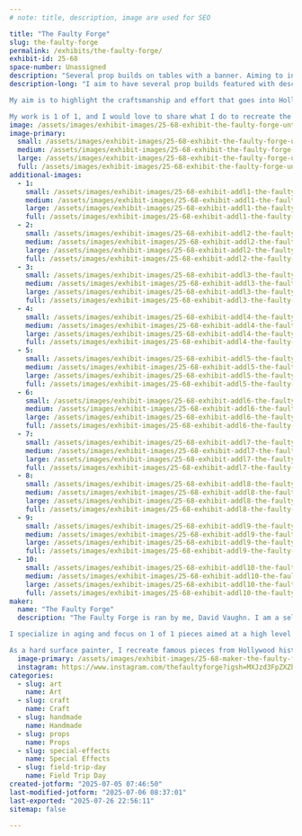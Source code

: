 ```yaml
---
# note: title, description, image are used for SEO

title: "The Faulty Forge"
slug: the-faulty-forge
permalink: /exhibits/the-faulty-forge/
exhibit-id: 25-68
space-number: Unassigned
description: "Several prop builds on tables with a banner. Aiming to inform the audience about my process."
description-long: "I aim to have several prop builds featured with descriptions of each and how the process went for each. I specialize in hard surface painting, so my setup will aim to highlight this. I will have a 3 foot pit droid that matches the one from the phantom menace, a blaster from alien romulus, various Indiana Jones props and some from Jaws. Others may come as well.

My aim is to highlight the craftsmanship and effort that goes into Hollywood level hard surface painting, as effects studios do it.

My work is 1 of 1, and I would love to share what I do to recreate the natural aging process that nature provides objects you see in reality."
image: /assets/images/exhibit-images/25-68-exhibit-the-faulty-forge-untitled-3874-large.png
image-primary: 
  small: /assets/images/exhibit-images/25-68-exhibit-the-faulty-forge-untitled-3874-small.png
  medium: /assets/images/exhibit-images/25-68-exhibit-the-faulty-forge-untitled-3874-medium.png
  large: /assets/images/exhibit-images/25-68-exhibit-the-faulty-forge-untitled-3874-large.png
  full: /assets/images/exhibit-images/25-68-exhibit-the-faulty-forge-untitled-3874-full.png
additional-images: 
  - 1:
    small: /assets/images/exhibit-images/25-68-exhibit-addl1-the-faulty-forge-img-8142-small.jpeg
    medium: /assets/images/exhibit-images/25-68-exhibit-addl1-the-faulty-forge-img-8142-medium.jpeg
    large: /assets/images/exhibit-images/25-68-exhibit-addl1-the-faulty-forge-img-8142-large.jpeg
    full: /assets/images/exhibit-images/25-68-exhibit-addl1-the-faulty-forge-img-8142-full.jpeg
  - 2:
    small: /assets/images/exhibit-images/25-68-exhibit-addl2-the-faulty-forge-img-8029-526-small.jpeg
    medium: /assets/images/exhibit-images/25-68-exhibit-addl2-the-faulty-forge-img-8029-526-medium.jpeg
    large: /assets/images/exhibit-images/25-68-exhibit-addl2-the-faulty-forge-img-8029-526-large.jpeg
    full: /assets/images/exhibit-images/25-68-exhibit-addl2-the-faulty-forge-img-8029-526-full.jpeg
  - 3:
    small: /assets/images/exhibit-images/25-68-exhibit-addl3-the-faulty-forge-img-7943-small.jpeg
    medium: /assets/images/exhibit-images/25-68-exhibit-addl3-the-faulty-forge-img-7943-medium.jpeg
    large: /assets/images/exhibit-images/25-68-exhibit-addl3-the-faulty-forge-img-7943-large.jpeg
    full: /assets/images/exhibit-images/25-68-exhibit-addl3-the-faulty-forge-img-7943-full.jpeg
  - 4:
    small: /assets/images/exhibit-images/25-68-exhibit-addl4-the-faulty-forge-img-8107-8093-small.jpeg
    medium: /assets/images/exhibit-images/25-68-exhibit-addl4-the-faulty-forge-img-8107-8093-medium.jpeg
    large: /assets/images/exhibit-images/25-68-exhibit-addl4-the-faulty-forge-img-8107-8093-large.jpeg
    full: /assets/images/exhibit-images/25-68-exhibit-addl4-the-faulty-forge-img-8107-8093-full.jpeg
  - 5:
    small: /assets/images/exhibit-images/25-68-exhibit-addl5-the-faulty-forge-img-7888-4044-small.jpeg
    medium: /assets/images/exhibit-images/25-68-exhibit-addl5-the-faulty-forge-img-7888-4044-medium.jpeg
    large: /assets/images/exhibit-images/25-68-exhibit-addl5-the-faulty-forge-img-7888-4044-large.jpeg
    full: /assets/images/exhibit-images/25-68-exhibit-addl5-the-faulty-forge-img-7888-4044-full.jpeg
  - 6:
    small: /assets/images/exhibit-images/25-68-exhibit-addl6-the-faulty-forge-img-7741-83-small.jpeg
    medium: /assets/images/exhibit-images/25-68-exhibit-addl6-the-faulty-forge-img-7741-83-medium.jpeg
    large: /assets/images/exhibit-images/25-68-exhibit-addl6-the-faulty-forge-img-7741-83-large.jpeg
    full: /assets/images/exhibit-images/25-68-exhibit-addl6-the-faulty-forge-img-7741-83-full.jpeg
  - 7:
    small: /assets/images/exhibit-images/25-68-exhibit-addl7-the-faulty-forge-img-7740-352-small.jpeg
    medium: /assets/images/exhibit-images/25-68-exhibit-addl7-the-faulty-forge-img-7740-352-medium.jpeg
    large: /assets/images/exhibit-images/25-68-exhibit-addl7-the-faulty-forge-img-7740-352-large.jpeg
    full: /assets/images/exhibit-images/25-68-exhibit-addl7-the-faulty-forge-img-7740-352-full.jpeg
  - 8:
    small: /assets/images/exhibit-images/25-68-exhibit-addl8-the-faulty-forge-img-4587-small.jpeg
    medium: /assets/images/exhibit-images/25-68-exhibit-addl8-the-faulty-forge-img-4587-medium.jpeg
    large: /assets/images/exhibit-images/25-68-exhibit-addl8-the-faulty-forge-img-4587-large.jpeg
    full: /assets/images/exhibit-images/25-68-exhibit-addl8-the-faulty-forge-img-4587-full.jpeg
  - 9:
    small: /assets/images/exhibit-images/25-68-exhibit-addl9-the-faulty-forge-8256905231683728103-small.jpeg
    medium: /assets/images/exhibit-images/25-68-exhibit-addl9-the-faulty-forge-8256905231683728103-medium.jpeg
    large: /assets/images/exhibit-images/25-68-exhibit-addl9-the-faulty-forge-8256905231683728103-large.jpeg
    full: /assets/images/exhibit-images/25-68-exhibit-addl9-the-faulty-forge-8256905231683728103-full.jpeg
  - 10:
    small: /assets/images/exhibit-images/25-68-exhibit-addl10-the-faulty-forge-img-8497-small.jpeg
    medium: /assets/images/exhibit-images/25-68-exhibit-addl10-the-faulty-forge-img-8497-medium.jpeg
    large: /assets/images/exhibit-images/25-68-exhibit-addl10-the-faulty-forge-img-8497-large.jpeg
    full: /assets/images/exhibit-images/25-68-exhibit-addl10-the-faulty-forge-img-8497-full.jpeg
maker: 
  name: "The Faulty Forge"
  description: "The Faulty Forge is ran by me, David Vaughn. I am a self taught artist through the Stan Winston Studio School. I specialize in high quality prop replica making and hard surface painting. I aim to make museum quality pieces. I’ve made helmets, droids, swords, busts, weapons, costumes and more. 

I specialize in aging and focus on 1 of 1 pieces aimed at a high level of attention to detail.

As a hard surface painter, I recreate famous pieces from Hollywood history with my own take."
  image-primary: /assets/images/exhibit-images/25-68-maker-the-faulty-forge-untitled-medium.png
  instagram: https://www.instagram.com/thefaultyforge?igsh=MXJzd3FpZXZhY256ZA%3D%3D&utm_source=qr
categories: 
  - slug: art
    name: Art
  - slug: craft
    name: Craft
  - slug: handmade
    name: Handmade
  - slug: props
    name: Props
  - slug: special-effects
    name: Special Effects
  - slug: field-trip-day
    name: Field Trip Day
created-jotform: "2025-07-05 07:46:50"
last-modified-jotform: "2025-07-06 08:37:01"
last-exported: "2025-07-26 22:56:11"
sitemap: false

---
```


